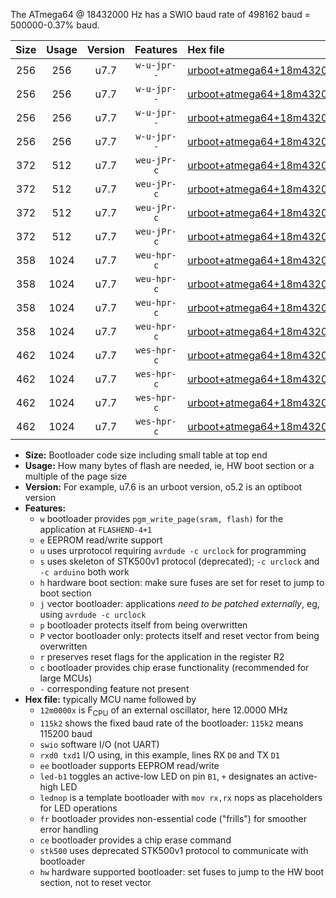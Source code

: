 The ATmega64 @ 18432000 Hz has a SWIO baud rate of 498162 baud = 500000-0.37% baud.

|Size|Usage|Version|Features|Hex file|
|:-:|:-:|:-:|:-:|:--|
|256|256|u7.7|`w-u-jpr--`|[urboot+atmega64+18m4320x++500k0_swio_rxd2_txd3_led+b5.hex](https://raw.githubusercontent.com/stefanrueger/urboot.hex/main/mcus/atmega64/external_oscillator/fcpu+18m4320_Hz/br++500k0_bps/urboot+atmega64+18m4320x++500k0_swio_rxd2_txd3_led+b5.hex)|
|256|256|u7.7|`w-u-jpr--`|[urboot+atmega64+18m4320x++500k0_swio_rxd2_txd3_lednop.hex](https://raw.githubusercontent.com/stefanrueger/urboot.hex/main/mcus/atmega64/external_oscillator/fcpu+18m4320_Hz/br++500k0_bps/urboot+atmega64+18m4320x++500k0_swio_rxd2_txd3_lednop.hex)|
|256|256|u7.7|`w-u-jpr--`|[urboot+atmega64+18m4320x++500k0_swio_rxe0_txe1_led+b5.hex](https://raw.githubusercontent.com/stefanrueger/urboot.hex/main/mcus/atmega64/external_oscillator/fcpu+18m4320_Hz/br++500k0_bps/urboot+atmega64+18m4320x++500k0_swio_rxe0_txe1_led+b5.hex)|
|256|256|u7.7|`w-u-jpr--`|[urboot+atmega64+18m4320x++500k0_swio_rxe0_txe1_lednop.hex](https://raw.githubusercontent.com/stefanrueger/urboot.hex/main/mcus/atmega64/external_oscillator/fcpu+18m4320_Hz/br++500k0_bps/urboot+atmega64+18m4320x++500k0_swio_rxe0_txe1_lednop.hex)|
|372|512|u7.7|`weu-jPr-c`|[urboot+atmega64+18m4320x++500k0_swio_rxd2_txd3_ee_led+b5_fr_ce.hex](https://raw.githubusercontent.com/stefanrueger/urboot.hex/main/mcus/atmega64/external_oscillator/fcpu+18m4320_Hz/br++500k0_bps/urboot+atmega64+18m4320x++500k0_swio_rxd2_txd3_ee_led+b5_fr_ce.hex)|
|372|512|u7.7|`weu-jPr-c`|[urboot+atmega64+18m4320x++500k0_swio_rxd2_txd3_ee_lednop_fr_ce.hex](https://raw.githubusercontent.com/stefanrueger/urboot.hex/main/mcus/atmega64/external_oscillator/fcpu+18m4320_Hz/br++500k0_bps/urboot+atmega64+18m4320x++500k0_swio_rxd2_txd3_ee_lednop_fr_ce.hex)|
|372|512|u7.7|`weu-jPr-c`|[urboot+atmega64+18m4320x++500k0_swio_rxe0_txe1_ee_led+b5_fr_ce.hex](https://raw.githubusercontent.com/stefanrueger/urboot.hex/main/mcus/atmega64/external_oscillator/fcpu+18m4320_Hz/br++500k0_bps/urboot+atmega64+18m4320x++500k0_swio_rxe0_txe1_ee_led+b5_fr_ce.hex)|
|372|512|u7.7|`weu-jPr-c`|[urboot+atmega64+18m4320x++500k0_swio_rxe0_txe1_ee_lednop_fr_ce.hex](https://raw.githubusercontent.com/stefanrueger/urboot.hex/main/mcus/atmega64/external_oscillator/fcpu+18m4320_Hz/br++500k0_bps/urboot+atmega64+18m4320x++500k0_swio_rxe0_txe1_ee_lednop_fr_ce.hex)|
|358|1024|u7.7|`weu-hpr-c`|[urboot+atmega64+18m4320x++500k0_swio_rxd2_txd3_ee_led+b5_fr_ce_hw.hex](https://raw.githubusercontent.com/stefanrueger/urboot.hex/main/mcus/atmega64/external_oscillator/fcpu+18m4320_Hz/br++500k0_bps/urboot+atmega64+18m4320x++500k0_swio_rxd2_txd3_ee_led+b5_fr_ce_hw.hex)|
|358|1024|u7.7|`weu-hpr-c`|[urboot+atmega64+18m4320x++500k0_swio_rxd2_txd3_ee_lednop_fr_ce_hw.hex](https://raw.githubusercontent.com/stefanrueger/urboot.hex/main/mcus/atmega64/external_oscillator/fcpu+18m4320_Hz/br++500k0_bps/urboot+atmega64+18m4320x++500k0_swio_rxd2_txd3_ee_lednop_fr_ce_hw.hex)|
|358|1024|u7.7|`weu-hpr-c`|[urboot+atmega64+18m4320x++500k0_swio_rxe0_txe1_ee_led+b5_fr_ce_hw.hex](https://raw.githubusercontent.com/stefanrueger/urboot.hex/main/mcus/atmega64/external_oscillator/fcpu+18m4320_Hz/br++500k0_bps/urboot+atmega64+18m4320x++500k0_swio_rxe0_txe1_ee_led+b5_fr_ce_hw.hex)|
|358|1024|u7.7|`weu-hpr-c`|[urboot+atmega64+18m4320x++500k0_swio_rxe0_txe1_ee_lednop_fr_ce_hw.hex](https://raw.githubusercontent.com/stefanrueger/urboot.hex/main/mcus/atmega64/external_oscillator/fcpu+18m4320_Hz/br++500k0_bps/urboot+atmega64+18m4320x++500k0_swio_rxe0_txe1_ee_lednop_fr_ce_hw.hex)|
|462|1024|u7.7|`wes-hpr-c`|[urboot+atmega64+18m4320x++500k0_swio_rxd2_txd3_ee_led+b5_fr_ce_stk500_hw.hex](https://raw.githubusercontent.com/stefanrueger/urboot.hex/main/mcus/atmega64/external_oscillator/fcpu+18m4320_Hz/br++500k0_bps/urboot+atmega64+18m4320x++500k0_swio_rxd2_txd3_ee_led+b5_fr_ce_stk500_hw.hex)|
|462|1024|u7.7|`wes-hpr-c`|[urboot+atmega64+18m4320x++500k0_swio_rxd2_txd3_ee_lednop_fr_ce_stk500_hw.hex](https://raw.githubusercontent.com/stefanrueger/urboot.hex/main/mcus/atmega64/external_oscillator/fcpu+18m4320_Hz/br++500k0_bps/urboot+atmega64+18m4320x++500k0_swio_rxd2_txd3_ee_lednop_fr_ce_stk500_hw.hex)|
|462|1024|u7.7|`wes-hpr-c`|[urboot+atmega64+18m4320x++500k0_swio_rxe0_txe1_ee_led+b5_fr_ce_stk500_hw.hex](https://raw.githubusercontent.com/stefanrueger/urboot.hex/main/mcus/atmega64/external_oscillator/fcpu+18m4320_Hz/br++500k0_bps/urboot+atmega64+18m4320x++500k0_swio_rxe0_txe1_ee_led+b5_fr_ce_stk500_hw.hex)|
|462|1024|u7.7|`wes-hpr-c`|[urboot+atmega64+18m4320x++500k0_swio_rxe0_txe1_ee_lednop_fr_ce_stk500_hw.hex](https://raw.githubusercontent.com/stefanrueger/urboot.hex/main/mcus/atmega64/external_oscillator/fcpu+18m4320_Hz/br++500k0_bps/urboot+atmega64+18m4320x++500k0_swio_rxe0_txe1_ee_lednop_fr_ce_stk500_hw.hex)|

- **Size:** Bootloader code size including small table at top end
- **Usage:** How many bytes of flash are needed, ie, HW boot section or a multiple of the page size
- **Version:** For example, u7.6 is an urboot version, o5.2 is an optiboot version
- **Features:**
  + `w` bootloader provides `pgm_write_page(sram, flash)` for the application at `FLASHEND-4+1`
  + `e` EEPROM read/write support
  + `u` uses urprotocol requiring `avrdude -c urclock` for programming
  + `s` uses skeleton of STK500v1 protocol (deprecated); `-c urclock` and `-c arduino` both work
  + `h` hardware boot section: make sure fuses are set for reset to jump to boot section
  + `j` vector bootloader: applications *need to be patched externally*, eg, using `avrdude -c urclock`
  + `p` bootloader protects itself from being overwritten
  + `P` vector bootloader only: protects itself and reset vector from being overwritten
  + `r` preserves reset flags for the application in the register R2
  + `c` bootloader provides chip erase functionality (recommended for large MCUs)
  + `-` corresponding feature not present
- **Hex file:** typically MCU name followed by
  + `12m0000x` is F<sub>CPU</sub> of an external oscillator, here 12.0000 MHz
  + `115k2` shows the fixed baud rate of the bootloader: `115k2` means 115200 baud
  + `swio` software I/O (not UART)
  + `rxd0 txd1` I/O using, in this example, lines RX `D0` and TX `D1`
  + `ee` bootloader supports EEPROM read/write
  + `led-b1` toggles an active-low LED on pin `B1`, `+` designates an active-high LED
  + `lednop` is a template bootloader with `mov rx,rx` nops as placeholders for LED operations
  + `fr` bootloader provides non-essential code ("frills") for smoother error handling
  + `ce` bootloader provides a chip erase command
  + `stk500` uses deprecated STK500v1 protocol to communicate with bootloader
  + `hw` hardware supported bootloader: set fuses to jump to the HW boot section, not to reset vector
